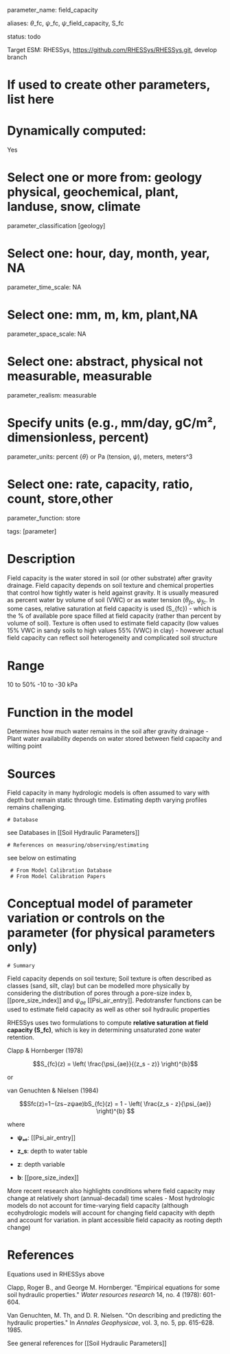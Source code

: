 
parameter_name: field_capacity

aliases: $\theta$_fc, $\psi$_fc, $\psi$_field_capacity, S_fc


status: todo

Target ESM: RHESSys, https://github.com/RHESSys/RHESSys.git, develop branch 

# If used to create other parameters, list here

# Dynamically computed:  
Yes

# Select one or more from: geology physical,  geochemical, plant, landuse, snow, climate
parameter_classification [geology]

# Select one: hour, day, month, year, NA
parameter_time_scale:  NA

# Select one: mm, m, km, plant,NA
parameter_space_scale: NA

# Select one: abstract, physical not measurable, measurable
parameter_realism: measurable

# Specify units (e.g., mm/day, gC/m², dimensionless, percent)
parameter_units: percent {$\theta$} or Pa (tension, $\psi$), meters, meters^3


# Select one: rate, capacity, ratio, count, store,other
parameter_function: store


tags: [parameter]

# Description

Field capacity is the water stored in soil (or other substrate) after gravity drainage. Field capacity depends on soil texture and chemical properties that control how tightly water is held against gravity.  It is usually measured as percent water by volume of soil (VWC) or as water tension ($\theta_{fc}$, $\psi_{fc}$. In some cases, relative saturation at field capacity is used (S_{fc}) - which is the % of available pore space filled at field capacity (rather than percent by volume of soil). Texture is often used to estimate field capacity (low values 15% VWC in sandy soils to high values 55% (VWC) in clay) - however actual field capacity can reflect soil heterogeneity and complicated soil structure

# Range

10 to 50% 
-10  to -30 kPa

# Function in the model

Determines how much water remains in the soil after gravity drainage - Plant water availability depends on water stored between field capacity and wilting point

# Sources

Field capacity in many hydrologic models is often assumed to vary with depth but remain static through time.  Estimating depth varying profiles remains challenging. 
 
	# Database
see Databases in [[Soil Hydraulic Parameters]]


	# References on measuring/observing/estimating

see below on estimating

	 # From Model Calibration Database
	 # From Model Calibration Papers

# Conceptual model of parameter variation or controls on the parameter  (for physical parameters only)
	# Summary

Field capacity depends on soil texture; Soil texture is often described as classes (sand, silt, clay) but can be modelled more physically by considering the distribution of pores through a pore-size index b,  [[pore_size_index]] and  $\psi_{ae}$ [[Psi_air_entry]].   Pedotransfer functions can be used to estimate field capacity as well as other soil hydraulic properties

RHESSys uses two formulations to compute **relative saturation at field capacity (S_fc)**, which is key in determining unsaturated zone water retention.


 Clapp & Hornberger (1978)
```math
S_{fc}(z) = \left( \frac{\psi_{ae}}{(z_s - z)} \right)^{b}
```

or 

 van Genuchten & Nielsen (1984)
```math
Sfc(z)=1−(zs−zψae)bS_{fc}(z) = 1 - \left( \frac{z_s - z}{\psi_{ae}} \right)^{b} 
```

where

- **ψₐₑ**: [[Psi_air_entry]]
    
- **z_s**: depth to water table
    
- **z**: depth variable
    
- **b**: [[pore_size_index]]

More recent research also highlights conditions where field capacity may change at relatively short (annual-decadal)
 time scales - Most hydrologic models do not account for time-varying field capacity (although ecohydrologic models will account for changing field capacity with depth and account for variation. in plant accessible field capacity as rooting depth change)
# References

Equations used in RHESSys above

Clapp, Roger B., and George M. Hornberger. "Empirical equations for some soil hydraulic properties." _Water resources research_ 14, no. 4 (1978): 601-604.


Van Genuchten, M. Th, and D. R. Nielsen. "On describing and predicting the hydraulic properties." In _Annales Geophysicae_, vol. 3, no. 5, pp. 615-628. 1985.

See general references for [[Soil Hydraulic Parameters]]
